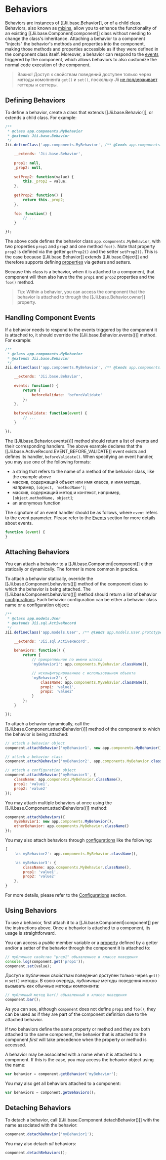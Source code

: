 Behaviors
=========

Behaviors are instances of [[Jii.base.Behavior]], or of a child class. Behaviors, also known
as [mixins](http://en.wikipedia.org/wiki/Mixin), allow you to enhance the functionality
of an existing [[Jii.base.Component|component]] class without needing to change the class's inheritance.
Attaching a behavior to a component "injects" the behavior's methods and properties into the component, making those
methods and properties accessible as if they were defined in the component class itself. Moreover, a behavior
can respond to the [events](concept-events) triggered by the component, which allows behaviors to also customize the normal
code execution of the component.

> Важно! Доступ к свойствам поведений доступен только через методы комопнента `get()` и `set()`, поскольку Jii
[не поддерживает](concept-properties) геттеры и сеттеры.

Defining Behaviors <span id="defining-behaviors"></span>
------------------

To define a behavior, create a class that extends [[Jii.base.Behavior]], or extends a child class. For example:

```js
/**
 * @class app.components.MyBehavior
 * @extends Jii.base.Behavior
 */
Jii.defineClass('app.components.MyBehavior', /** @lends app.components.MyBehavior.prototype */{

	__extends: 'Jii.base.Behavior',
	
	prop1: null,
	_prop2: null,
	
	setProp2: function(value) {
	    this._prop2 = value;
	},
	
	getProp2: function() {
	    return this._prop2;
	},
	
	foo: function() {
	    // ...
	}

});
```

The above code defines the behavior class `app.components.MyBehavior`, with two properties 
`prop1` and `prop2` and one method `foo()`. Note that property `prop2`
is defined via the getter `getProp2()` and the setter `setProp2()`. This is the case because [[Jii.base.Behavior]]
extends [[Jii.base.Object]] and therefore supports defining [properties](concept-properties) via getters and setters.

Because this class is a behavior, when it is attached to a component, that component will then also have the the `prop1` and `prop2` properties and the `foo()` method.

> Tip: Within a behavior, you can access the component that the behavior is attached to through the [[Jii.base.Behavior.owner]] property.

Handling Component Events
------------------

If a behavior needs to respond to the events triggered by the component it is attached to, it should override the
[[Jii.base.Behavior.events()]] method. For example:

```js
/**
 * @class app.components.MyBehavior
 * @extends Jii.base.Behavior
 */
Jii.defineClass('app.components.MyBehavior', /** @lends app.components.MyBehavior.prototype */{

	__extends: 'Jii.base.Behavior',
	
	events: function() {
	    return {
	        beforeValidate: 'beforeValidate'
	    };
	},
	
	beforeValidate: function(event) {
	    // ...
	}

});
```

The [[Jii.base.Behavior.events()]] method should return a list of events and their corresponding handlers.
The above example declares that the [[Jii.base.ActiveRecord.EVENT_BEFORE_VALIDATE]] event exists and defines
its handler, `beforeValidate()`. When specifying an event handler, you may use one of the following formats:

* a string that refers to the name of a method of the behavior class, like the example above
* массив, содержащий объект или имя класса, и имя метода, например, `[object, 'methodName']`;
* массив, содержащий метод и контекст, например, `[object.methodName, object]`;
* an anonymous function

The signature of an event handler should be as follows, where `event` refers to the event parameter. Please refer
to the [Events](concept-events) section for more details about events.

```js
function (event) {
}
```

Attaching Behaviors <span id="attaching-behaviors"></span>
-------------------

You can attach a behavior to a [[Jii.base.Component|component]] either statically or dynamically. The former is more common in practice.

To attach a behavior statically, override the [[Jii.base.Component.behaviors()]] method of the component
class to which the behavior is being attached. The [[Jii.base.Component.behaviors()]] method should return a list of
behavior [configurations](concept-configurations).
Each behavior configuration can be either a behavior class name or a configuration object:

```js
/**
 * @class app.models.User
 * @extends Jii.sql.ActiveRecord
 */
Jii.defineClass('app.models.User', /** @lends app.models.User.prototype */{

	__extends: 'Jii.sql.ActiveRecord',
	
	behaviors: function() {
	    return {
            // прикрепленное по имени класса
            'myBehavior1': app.components.MyBehavior.className(),

            // исконфигурированное с использованием объекта
            'myBehavior2': {
                className: app.components.MyBehavior.className(),
                prop1: 'value1',
                prop2: 'value2'
            }
	    };
	}

});
```

To attach a behavior dynamically, call the [[Jii.base.Component.attachBehavior()]] method of the component to
which the behavior is being attached:

```js
// attach a behavior object
component.attachBehavior('myBehavior1', new app.components.MyBehavior());

// attach a behavior class
component.attachBehavior('myBehavior2', app.components.MyBehavior.className());

// attach a configuration object
component.attachBehavior('myBehavior3', {
    className: app.components.MyBehavior.className(),
    prop1: 'value1',
    prop2: 'value2'
});
```

You may attach multiple behaviors at once using the [[Jii.base.Component.attachBehaviors()]] method:

```js
component.attachBehaviors({
    myBehavior1: new app.components.MyBehavior(),
    otherBehavior: app.components.MyBehavior.className()
});
```

You may also attach behaviors through [configurations](concept-configurations) like the following: 

```js
{
    'as myBehavior2': app.components.MyBehavior.className(),

    'as myBehavior3': {
		className: app.components.MyBehavior.className(),
		prop1: 'value1',
		prop2: 'value2'
    },
}
```

For more details,
please refer to the [Configurations](concept-configurations#configuration-format) section.

Using Behaviors <span id="using-behaviors"></span>
---------------

To use a behavior, first attach it to a [[Jii.base.Component|component]] per the instructions above.
Once a behavior is attached to a component, its usage is straightforward.

You can access a *public* member variable or a [property](concept-properties) defined by a getter and/or a setter
of the behavior through the component it is attached to:

```js
// публичное свойство "prop1" объявленное в классе поведения
console.log(component.get('prop1'));
component.set(value);
```

Доступ к публичным свойствам поведения доступен только через `get()` и `set()` методы. В свою очередь, *публичные*
методы поведения можно вызывать как обычные методы компонента:

```js
// публичный метод bar() объявленный в классе поведения
component.bar();
```

As you can see, although `component` does not define `prop1` and `foo()`, they can be used as if they are part
of the component definition due to the attached behavior.

If two behaviors define the same property or method and they are both attached to the same component,
the behavior that is attached to the component *first* will take precedence when the property or method is accessed.

A behavior may be associated with a name when it is attached to a component. If this is the case, you may
access the behavior object using the name:

```js
var behavior = component.getBehavior('myBehavior');
```

You may also get all behaviors attached to a component:

```js
var behaviors = component.getBehaviors();
```

Detaching Behaviors <span id="detaching-behaviors"></span>
-------------------

To detach a behavior, call [[Jii.base.Component.detachBehavior()]] with the name associated with the behavior:

```js
component.detachBehavior('myBehavior1');
```

You may also detach *all* behaviors:

```js
component.detachBehaviors();
```

